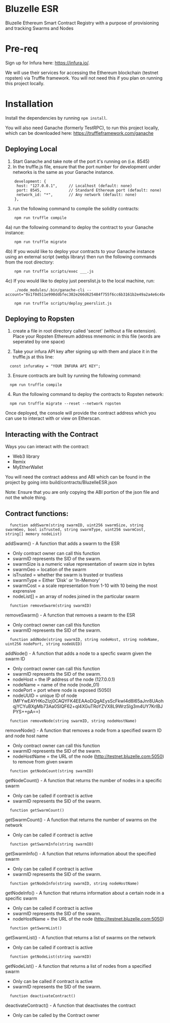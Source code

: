 # Bluzelle ESR

Bluzelle Ethereum Smart Contract Registry with a purpose of provisioning and tracking Swarms and Nodes

# Pre-req
Sign up for Infura here: https://infura.io/.

We will use their services for accessing the Ethereum blockchain (testnet ropsten) via Truffle framework.  You will not need this if you plan on running this project locally.

# Installation

Install the dependencies by running `npm install`.

You will also need Ganache (formerly TestRPC), to run this project locally, which can be downloaded here: https://truffleframework.com/ganache


## Deploying Local

1) Start Ganache and take note of the port it's running on (i.e. 8545)
2) In the truffle.js file, ensure that the port number for development under networks is the same as your Ganache instance.

```
    development: {
     host: "127.0.0.1",     // Localhost (default: none)
     port: 8545,            // Standard Ethereum port (default: none)
     network_id: "*",       // Any network (default: none)
    },
```

3) run the following command to compile the solidity contracts:
```
    npm run truffle compile
```

4a) run the following command to deploy the contract to your Ganache instance:
```
    npm run truffle migrate
```

4b) If you would like to deploy your contracts to your Ganache instance using an external script (webjs library) then run the following commands from the root directory:
```
    npm run truffle scripts/exec ___.js
```

4c) If you would like to deploy just peerslist.js to the local machine, run:
```
    ./node_modules/.bin/ganache-cli --account="0x1f0d511e990ddbfec302e266d625484f755f6cc6b3161b2e49a2a4e6c4be3d,100000000000000000000"

    npm run truffle scripts/deploy_peerslist.js
```


## Deploying to Ropsten
1) create a file in root directory called 'secret' (without a file extension).  Place your Ropsten Ethereum address mnemonic in this file (words are seperated by one space)

2) Take your infura API key after signing up with them and place it in the truffle.js at this line:

```
  const infuraKey = "YOUR INFURA API KEY";
```

3) Ensure contracts are built by running the following command:
```
  npm run truffle compile
```

4) Run the following command to deploy the contracts to Ropsten network:
```
  npm run truffle migrate --reset --network ropsten
```

Once deployed, the console will provide the contract address which you can use to interact with or view on Etherscan.

## Interacting with the Contract

Ways you can interact with the contract:

  - Web3 library 
  - Remix
  - MyEtherWallet

You will need the contract address and ABI which can be found in the project by going into build/contracts/BluzelleESR.json

Note: Ensure that you are only copying the ABI portion of the json file and not the whole thing.

## Contract functions:

```
  function addSwarm(string swarmID, uint256 swarmSize, string swarmGeo, bool isTrusted, string swarmType, uint256 swarmCost, string[] memory nodeList)
```

addSwarm() - A function that adds a swarm to the ESR

  - Only contract owner can call this function
  - swarmID represents the SID of the swarm. 
  - swarmSize is a numeric value representation of swarm size in bytes
  - swarmGeo = location of the swarm
  - isTrusted = whether the swarm is trusted or trustless
  - swarmType = Either 'Disk' or 'In-Memory'
  - swarmCost = a scale representation from 1-10 with 10 being the most exprensive
  - nodeList[] = an array of nodes joined in the particular swarm

```
  function removeSwarm(string swarmID)
```

removeSwarm() - A function that removes a swarm to the ESR

  - Only contract owner can call this function
  - swarmID represents the SID of the swarm.  

```
  function addNode(string swarmID, string nodeHost, string nodeName, uint256 nodePort, string nodeUUID) 
```

addNode() - A function that adds a node to a specfic swarm given the swarm ID

  - Only contract owner can call this function
  - swarmID represents the SID of the swarm.  
  - nodeHost = the IP address of the node (127.0.0.1)
  - nodeName = name of the node (node_01)
  - nodePort = port where node is exposed (5050)
  - nodeUUID = unique ID of node (MFYwEAYHKoZIzj0CAQYFK4EEAAoDQgAEysScFkwI4d8I65aJnr8UAohqjYCYuBXgMb73Aa0SlQF62+ql4XGuTRoYZVX8L9WrzSlg3m4UY7KrIBJPYS++pA==)

```
  function removeNode(string swarmID, string nodeHostName) 
```

removeNode() - A function that removes a node from a specified swarm ID and node host name

  - Only contract owner can call this function
  - swarmID represents the SID of the swarm.  
  - nodeHostName = the URL of the node (http://testnet.bluzelle.com:5050) to remove from given swarm

```
  function getNodeCount(string swarmID)
```

getNodeCount() - A function that returns the number of nodes in a specific swarm

  - Only can be called if contract is active
  - swarmID represents the SID of the swarm.  

```
  function getSwarmCount()
```

getSwarmCount() - A function that returns the number of swarms on the network

  - Only can be called if contract is active

```
  function getSwarmInfo(string swarmID) 
```

getSwarmInfo() - A function that returns information about the specified swarm

  - Only can be called if contract is active
  - swarmID represents the SID of the swarm.  

```
  function getNodeInfo(string swarmID, string nodeHostName) 
```

getNodeInfo() - A function that returns information about a certain node in a specific swarm

  - Only can be called if contract is active
  - swarmID represents the SID of the swarm.  
  - nodeHostName = the URL of the node (http://testnet.bluzelle.com:5050)

```
  function getSwarmList()  
```

getSwarmList() - A function that returns a list of swarms on the network

  - Only can be called if contract is active

```
  function getNodeList(string swarmID)  
```

getNodeList() - A function that returns a list of nodes from a specified swarm

  - Only can be called if contract is active
  - swarmID represents the SID of the swarm.  

```
  function deactivateContract() 
```

deactivateContract() - A function that deactivates the contract

  - Only can be called by the Contract owner





